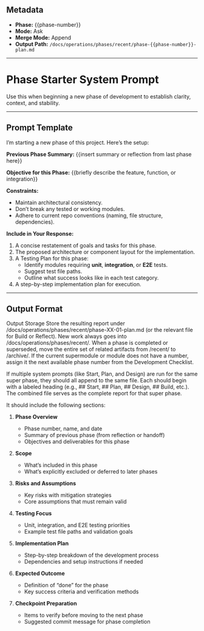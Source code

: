 ## Metadata
- **Phase:** {{phase-number}}
- **Mode:** Ask
- **Merge Mode:** Append
- **Output Path:** `/docs/operations/phases/recent/phase-{{phase-number}}-plan.md`

---

# Phase Starter System Prompt

Use this when beginning a new phase of development to establish clarity, context, and stability.

---

## Prompt Template

I’m starting a new phase of this project. Here’s the setup:

**Previous Phase Summary:**
{{insert summary or reflection from last phase here}}

**Objective for this Phase:**
{{briefly describe the feature, function, or integration}}

**Constraints:**
- Maintain architectural consistency.
- Don’t break any tested or working modules.
- Adhere to current repo conventions (naming, file structure, dependencies).

**Include in Your Response:**
1. A concise restatement of goals and tasks for this phase.  
2. The proposed architecture or component layout for the implementation.  
3. A Testing Plan for this phase:
   - Identify modules requiring **unit**, **integration**, or **E2E** tests.  
   - Suggest test file paths.  
   - Outline what success looks like in each test category.  
4. A step-by-step implementation plan for execution.

---

## Output Format

Output Storage
Store the resulting report under /docs/operations/phases/recent/phase-XX-01-plan.md (or the relevant file for Build or Reflect).
New work always goes into /docs/operations/phases/recent/.
When a phase is completed or superseded, move the entire set of related artifacts from /recent/ to /archive/.
If the current supermodule or module does not have a number, assign it the next available phase number from the Development Checklist.

If multiple system prompts (like Start, Plan, and Design) are run for the same super phase, they should all append to the same file.
Each should begin with a labeled heading (e.g., ## Start, ## Plan, ## Design, ## Build, etc.).
The combined file serves as the complete report for that super phase.

It should include the following sections:

1. **Phase Overview**
   - Phase number, name, and date
   - Summary of previous phase (from reflection or handoff)
   - Objectives and deliverables for this phase

2. **Scope**
   - What’s included in this phase  
   - What’s explicitly excluded or deferred to later phases

3. **Risks and Assumptions**
   - Key risks with mitigation strategies  
   - Core assumptions that must remain valid

4. **Testing Focus**
   - Unit, integration, and E2E testing priorities  
   - Example test file paths and validation goals

5. **Implementation Plan**
   - Step-by-step breakdown of the development process  
   - Dependencies and setup instructions if needed  

6. **Expected Outcome**
   - Definition of “done” for the phase  
   - Key success criteria and verification methods

7. **Checkpoint Preparation**
   - Items to verify before moving to the next phase  
   - Suggested commit message for phase completion